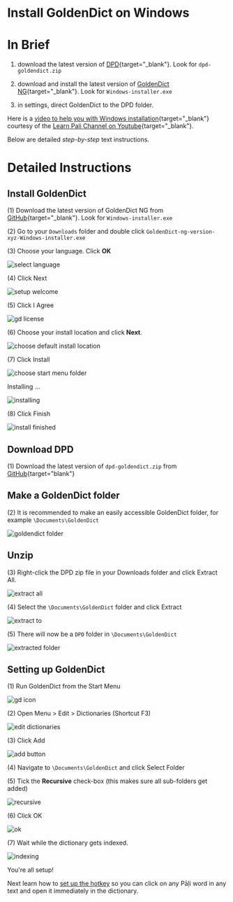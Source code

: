 # Install GoldenDict on Windows

# In Brief

1. download the latest version of [DPD](https://github.com/digitalpalidictionary/dpd-db/releases/latest){target="_blank"}. Look for `dpd-goldendict.zip`

2. download and install the latest version of [GoldenDict NG](https://github.com/xiaoyifang/goldendict-ng/releases/latest){target="_blank"}. Look for `Windows-installer.exe`

3. in settings, direct GoldenDict to the DPD folder.
   
Here is a [video to help you with Windows installation](https://www.youtube.com/watch?v=KZ4CecdVL0k){target="_blank"} courtesy of the [Learn Pali Channel on Youtube](https://www.youtube.com/channel/UC73nNRzMzvweRb52ArFG3Gg){target="_blank"}.

Below are detailed *step-by-step* text instructions. 

# Detailed Instructions

## Install GoldenDict

(1) Download the latest version of GoldenDict NG from [GitHub](https://github.com/xiaoyifang/goldendict-ng/releases/latest){target="_blank"}. Look for `Windows-installer.exe`

(2) Go to your `Downloads` folder and double click `GoldenDict-ng-version-xyz-Windows-installer.exe`

<!-- ![gd exe](../pics/win-install/gd%20exe.png) -->

(3) Choose your language. Click __OK__

![select language](../pics/win-install/select%20language.png)

(4) Click Next

![setup welcome](../pics/win-install/setup%20welcome.png)

(5) Click I Agree

![gd license](../pics/win-install/gd%20license.png)

(6) Choose your install location and click __Next__.

![choose default install location](../pics/win-install/choose%20default%20install%20location.png)

(7) Click Install

![choose start menu folder](../pics/win-install/choose%20start%20menu%20folder.png)

Installing …

![installing](../pics/win-install/installing.png)

(8) Click Finish

![install finished](../pics/win-install/install%20finshed.png)

## Download DPD

(1) Download the latest version of `dpd-goldendict.zip` from [GitHub](https://github.com/digitalpalidictionary/dpd-db/releases/latest){target="blank"}

## Make a GoldenDict folder

(2) It is recommended to make an easily accessible GoldenDict folder, for example `\Documents\GoldenDict`

![goldendict folder](../pics/win-install/goldendict%20folder.png)

## Unzip

(3) Right-click the DPD zip file in your Downloads folder and click Extract All.

![extract all](../pics/win-install/extract%20all.png)

(4) Select the `\Documents\GoldenDict` folder and click Extract

![extract to](../pics/win-install/extract%20to.png)

(5) There will now be a `DPD` folder in `\Documents\GoldenDict`

![extracted folder](../pics/win-install/extracted%20folder.png)

## Setting up GoldenDict 

(1) Run GoldenDict from the Start Menu

![gd icon](../pics/win-install/gd%20icon.png)

(2) Open Menu > Edit > Dictionaries (Shortcut F3)

![edit dictionaries](../pics/win-install/edit%20dictionaries.png)

(3) Click Add

![add button](../pics/win-install/add%20button.png)

(4) Navigate to `\Documents\GoldenDict` and click Select Folder

(5) Tick the __Recursive__ check-box (this makes sure all sub-folders get added)

![recursive](../pics/win-install/recursive.png)

(6) Click OK

![ok](../pics/win-install/ok.png)

(7) Wait while the dictionary gets indexed.

![indexing](../pics/win-install/indexing.png)

You're all setup!

Next learn how to [set up the hotkey](../goldendict/hotkey.md) so you can click on any Pāḷi word in any text and open it immediately in the dictionary.
